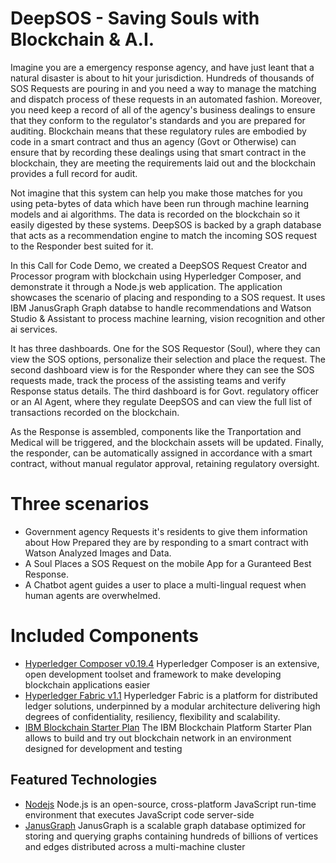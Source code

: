 # DeepSOS - Saving Souls with Blockchain & A.I.
Imagine you are a emergency response agency, and have just leant that a natural disaster is about to hit your jurisdiction. Hundreds of thousands of SOS Requests are pouring in and you need a way to manage the matching and dispatch process of these requests in an automated fashion. Moreover, you need keep a record of all of the agency's business dealings to ensure that they conform to the regulator's standards and you are prepared for auditing. Blockchain means that these regulatory rules are embodied by code in a smart contract and thus an agency (Govt or Otherwise) can ensure that by recording these dealings using that smart contract in the blockchain, they are meeting the requirements laid out and the blockchain provides a full record for audit.

Not imagine that this system can help you make those matches for you using peta-bytes of data which have been run through machine learning models and ai algorithms. The data is recorded on the blockchain so it easily digested by these systems. DeepSOS is backed by a graph database that acts as a recommendation engine to match the incoming SOS request to the Responder best suited for it.

In this Call for Code Demo, we created a DeepSOS Request Creator and Processor program with blockchain using Hyperledger Composer, and demonstrate it through a Node.js web application. The application showcases the scenario of placing and responding to a SOS request. It uses IBM JanusGraph Graph databse to handle recommendations and Watson Studio & Assistant to process machine learning, vision recognition and other ai services.

It has three dashboards. One for the SOS Requestor (Soul), where they can view the SOS options, personalize their selection and place the request. The second dashboard view is for the Responder where they can see the SOS requests made, track the process of the assisting teams and verify Response status details. The third dashboard is for Govt. regulatory officer or an AI Agent, where they regulate DeepSOS and can view the full list of transactions recorded on the blockchain.

As the Response is assembled, components like the Tranportation and Medical will be triggered, and the blockchain assets will be updated. Finally, the responder, can be automatically assigned in accordance with a smart contract, without manual regulator approval, retaining regulatory oversight.

# Three scenarios
* Government agency Requests it's residents to give them information about How Prepared they are by responding to a smart contract with Watson Analyzed Images and Data.
* A Soul Places a SOS Request on the mobile App for a Guranteed Best Response.
* A Chatbot agent guides a user to place a multi-lingual request when human agents are overwhelmed.

 
# Included Components
* [Hyperledger Composer v0.19.4](https://hyperledger.github.io/composer/latest/) Hyperledger Composer is an extensive, open development toolset and framework to make developing blockchain applications easier
* [Hyperledger Fabric v1.1](https://hyperledger-fabric.readthedocs.io) Hyperledger Fabric is a platform for distributed ledger solutions, underpinned by a modular architecture delivering high degrees of confidentiality, resiliency, flexibility and scalability.
* [IBM Blockchain Starter Plan](https://console.bluemix.net/catalog/services/blockchain) The IBM Blockchain Platform Starter Plan allows to build and try out blockchain network in an environment designed for development and testing

## Featured Technologies
* [Nodejs](https://www.python.org/) Node.js is an open-source, cross-platform JavaScript run-time environment that executes JavaScript code server-side
* [JanusGraph](http://janusgraph.org/) JanusGraph is a scalable graph database optimized for storing and querying graphs containing hundreds of billions of vertices and edges distributed across a multi-machine cluster

 